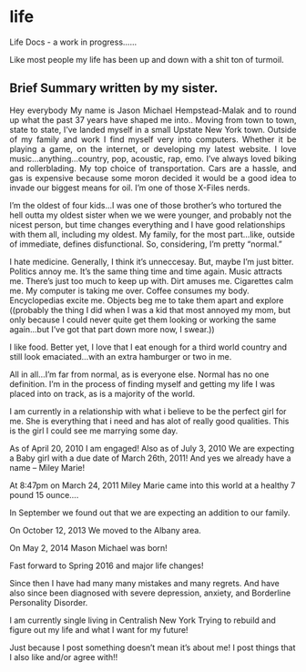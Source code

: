 # life
Life Docs - a work in progress......  
  
Like most people my life has been up and down with a shit ton of turmoil.  
  
## Brief Summary written by my sister.

<p align="justify">
Hey everybody My name is Jason Michael Hempstead-Malak and to round up what the past 37 years have shaped me into.. Moving from town to town, state to state, I’ve landed myself in a small Upstate New York town. Outside of my family and work I find myself very into computers. Whether it be playing a game, on the internet, or developing my latest website. I love music…anything…country, pop, acoustic, rap, emo. I’ve always loved biking and rollerblading. My top choice of transportation. Cars are a hassle, and gas is expensive because some moron decided it would be a good idea to invade our biggest means for oil.
I’m one of those X-Files nerds.

I’m the oldest of four kids…I was one of those brother’s who tortured the hell outta my oldest sister when we we were younger, and probably not the nicest person, but time changes everything and I have good relationships with them all, including my oldest. My family, for the most part…like, outside of immediate, defines disfunctional. So, considering, I’m pretty “normal.”

I hate medicine. Generally, I think it’s unneccesay. But, maybe I’m just bitter. Politics annoy me. It’s the same thing time and time again. Music attracts me. There’s just too much to keep up with. Dirt amuses me. Cigarettes calm me. My computer is taking me over. Coffee consumes my body. Encyclopedias excite me. Objects beg me to take them apart and explore ((probably the thing I did when I was a kid that most annoyed my mom, but only because I could never quite get them looking or working the same again…but I’ve got that part down more now, I swear.))

I like food. Better yet, I love that I eat enough for a third world country and still look emaciated…with an extra hamburger or two in me.

All in all…I’m far from normal, as is everyone else. Normal has no one definition. I’m in the process of finding myself and getting my life I was placed into on track, as is a majority of the world.

I am currently in a relationship with what i believe to be the perfect girl for me. She is everything that i need and has alot of really good qualities. This is the girl I could see me marrying some day.

As of April 20, 2010 I am engaged! Also as of July 3, 2010 We are expecting a Baby girl with a due date of March 26th, 2011! And yes we already have a name – Miley Marie!

At 8:47pm on March 24, 2011 Miley Marie came into this world at a healthy 7 pound 15 ounce….

In September we found out that we are expecting an addition to our family.

On October 12, 2013 We moved to the Albany area.

On May 2, 2014 Mason Michael was born!

Fast forward to Spring 2016 and major life changes!

Since then I have had many many mistakes and many regrets.
And have also since been diagnosed with severe depression,
anxiety, and Borderline Personality Disorder.

I am currently single living in Centralish New York
Trying to rebuild and figure out my life and what I want for my future!

Just because I post something doesn’t mean it’s about me!
I post things that I also like and/or agree with!!
</p>
